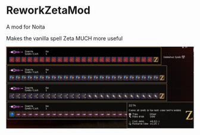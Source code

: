 # ReworkZetaMod
A mod for Noita


Makes the vanilla spell Zeta MUCH more useful


![alt text](https://github.com/Ko0bEy/ReworkZetaMod/blob/master/files/readme_image.png?raw=true)